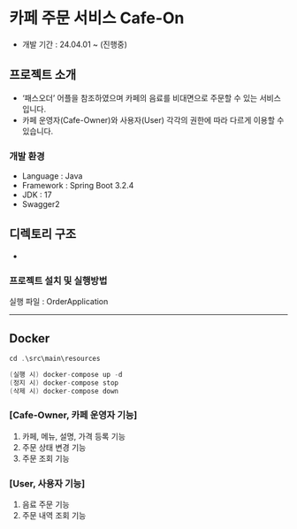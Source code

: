 # 카페 주문 서비스 Cafe-On

- 개발 기간 : 24.04.01 ~ (진행중)

## 프로젝트 소개

- ‘패스오더’ 어플을 참조하였으며 카페의 음료를 비대면으로 주문할 수 있는 서비스입니다.
- 카페 운영자(Cafe-Owner)와 사용자(User) 각각의 권한에 따라 다르게 이용할 수 있습니다.

### 개발 환경

- Language : Java
- Framework : Spring Boot 3.2.4
- JDK : 17
- Swagger2

## 디렉토리 구조

-

### 프로젝트 설치 및 실행방법

실행 파일 : OrderApplication
---- -

## Docker

``` java
cd .\src\main\resources

(실행 시) docker-compose up -d
(정지 시) docker-compose stop
(삭제 시) docker-compose down
```

### [Cafe-Owner, 카페 운영자 기능]

1. 카페, 메뉴, 설명, 가격 등록 기능
2. 주문 상태 변경 기능
3. 주문 조회 기능

### [User, 사용자 기능]

1. 음료 주문 기능
2. 주문 내역 조회 기능
